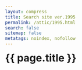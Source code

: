 ```yaml
---
layout: compress
title: Search site ver.1995
permalink: /attic/1995.html
search: false
sitemap: false
metatags: noindex, nofollow
---
```

<style>
@import url('https://cdn.jsdelivr.net/npm/instantsearch.css@7.3.1/themes/algolia-min.css');
body,
h1 {
    margin: 0;
    padding: 0;
}
body {
    font-family: -apple-system, BlinkMacSystemFont, 'Segoe UI', Roboto, Helvetica,
    Arial, sans-serif, 'Apple Color Emoji', 'Segoe UI Emoji', 'Segoe UI Symbol';
    padding: 1em;
}
ul {
    list-style: none;
    padding: 0;
}
.container {
    max-width: 960px;
    overflow: hidden;
    margin: 0 auto;
}
.ais-PoweredBy-link {
    margin: 0 0 0 auto;
}
.ais-PoweredBy-logo {
    height: 1.0em !important;
    top: 0;
}
.state {
    display: flex;
    justify-content: space-between;
}
.ais-SearchBox {
    margin: 1em 0;
}
.ais-SearchBox-input {
    padding: 0.75em 2.5em;
}
.ais-SearchBox-form button {
    margin: auto 0.5em;
}
.ais-SearchBox-form path {
    fill: #aaaaaa !important;
}
.ais-SearchBox-submitIcon {
    width: 1.2em;
    height: 1.2em;
}
.ais-SearchBox-resetIcon {
    width: 0.9em;
    height: 0.9em;
}
.ais-Hits-item {
    margin-bottom: 1em;
    width: 100%;
    margin: 16px 0;
}
.ais-Hits-item mark {
    background-color: lightblue;
}
.hit-name {
    margin-bottom: 0.5em;
}
.hit-description {
    color: #888;
    font-size: 14px;
    margin-bottom: 0.5em;
}
</style>
  <div class="container">
    <h1>{{ page.title }}</h1>
      <div id="searchbox" class="ais-SearchBox"></div>
      <div class="state">
        <div id="stats"></div>
        <div id="powered-by"></div>
      </div>
      <div id="sort-by"></div>
      <div id="hits"></div>
  </div>
<script src="https://cdn.jsdelivr.net/npm/algoliasearch@3.33.0/dist/algoliasearchLite.min.js" integrity="sha256-3Laj91VXexjTlFLgL8+vvIq27laXdRmFIcO2miulgEs=" crossorigin="anonymous"></script>
<script src="https://cdn.jsdelivr.net/npm/instantsearch.js@3.4.0/dist/instantsearch.production.min.js" integrity="sha256-pM0n88cBFRHpSn0N26ETsQdwpA7WAXJDvkHeCLh3ujI=" crossorigin="anonymous"></script>
<script>
/* global instantsearch algoliasearch */
let lastRenderArgs;
const infiniteHits = instantsearch.connectors.connectInfiniteHits(
  (renderArgs, isFirstRender) => {
    const { hits, showMore, widgetParams } = renderArgs;
    const { container } = widgetParams;
    lastRenderArgs = renderArgs;
    if (isFirstRender) {
        const sentinel = document.createElement('div');
        container.appendChild(document.createElement('ul'));
        container.appendChild(sentinel);
        const observer = new IntersectionObserver(entries => {
            entries.forEach(entry => {
                if (entry.isIntersecting && !lastRenderArgs.isLastPage) {
                    showMore();
                }
            });
        });
        observer.observe(sentinel);
        return;
    }
    container.querySelector('ul').innerHTML = hits
    .map(
        hit =>
            `<li>
            <div class="ais-Hits-item">
            <header class="hit-name">
            <a src="${hit.url}">${instantsearch.highlight({ attribute: 'title', hit })}</a>
            </header>
            <p class="hit-description">
            ${instantsearch.snippet({ attribute: 'content', hit })}
            </p>
            </div>
            </li>`
      )
      .join('');
  }
);
const search = instantsearch({
    searchClient: algoliasearch('IA90805VYI', '9e30d633e7ae5597b0ddb7744f621017'),
    indexName: 'index',
    routing: true,
});
search.addWidget(
    instantsearch.widgets.searchBox({
        container: '#searchbox',
        placeholder: '{{ page.title }}…',
    })
);
search.addWidget(
    instantsearch.widgets.poweredBy({
        container: '#powered-by',
    })
);
search.addWidget(
    instantsearch.widgets.stats({
        container: '#stats',
        templates: {
            text(data) {
                let count = '';
                if (data.hasManyResults) {
                    count += `${data.nbHits} results`;
                } else if (data.hasOneResult) {
                    count += `1 result`;
                } else {
                    count += `no result`;
                }
                if (data.query == "") {
                    document.getElementById("stats").style.visibility="hidden";
                    document.getElementById("hits").style.visibility="hidden";
                } else {
                    document.getElementById("stats").style.visibility="visible";
                    document.getElementById("hits").style.visibility="visible";
                }
                return `${count} found in ${data.processingTimeMS}ms`;
            },
        },
    })
);
search.addWidget(
    infiniteHits({
        container: document.querySelector('#hits'),
    })
);
search.start();
</script>
